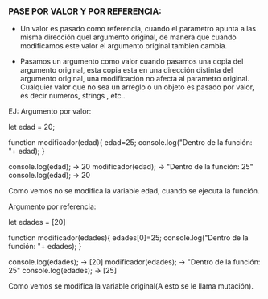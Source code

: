 ### PASE POR VALOR Y POR REFERENCIA:

- Un valor es pasado como referencia, cuando el parametro 
apunta a las misma dirección quel argumento original, de manera que cuando modificamos este valor el argumento original tambien cambia.

- Pasamos un argumento como valor cuando pasamos una copia del argumento original, esta copia esta en una dirección distinta del argumento original, una modificación no afecta al parametro original. Cualquier valor que no sea un arreglo o un objeto es pasado por valor, es decir numeros, strings , etc..

EJ: 
Argumento por valor:

let edad = 20;

function modificador(edad){
    edad=25;
    console.log("Dentro de la función: "+ edad);
}

console.log(edad); -> 20
modificador(edad); -> "Dentro de la función: 25"
console.log(edad); -> 20

Como vemos no se modifica la variable edad, cuando se ejecuta la función.


Argumento por referencia:

let edades = [20]

function modificador(edades){
    edades[0]=25;
    console.log("Dentro de la función: "+ edades);
}

console.log(edades); -> [20]
modificador(edades); -> "Dentro de la función: 25"
console.log(edades); -> [25]

Como vemos se modifica la variable original(A esto se le llama mutación).
